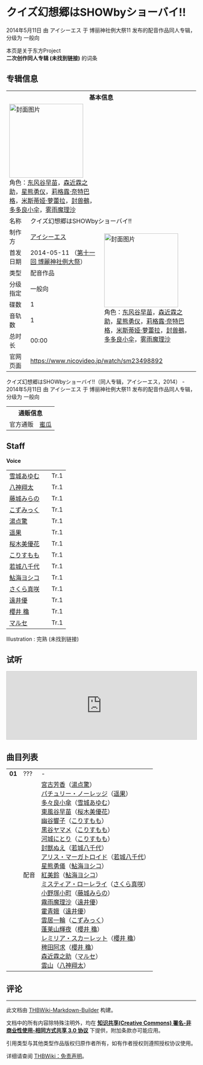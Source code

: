 # クイズ幻想郷はSHOWbyショーバイ!!

<!-- source html: G:\repos\THBWiki-Markdown-Builder\THBWikiMarkdown\Temp\main\f\f6\ns0%3A%E3%82%AF%E3%82%A4%E3%82%BA%E5%B9%BB%E6%83%B3%E9%83%B7%E3%81%AFSHOWby%E3%82%B7%E3%83%A7%E3%83%BC%E3%83%90%E3%82%A4%21%21.html -->

2014年5月11日 由 アイシーエス 于 博丽神社例大祭11 发布的配音作品同人专辑，分级为 一般向

本页是关于东方Project  
 **二次创作同人专辑 (未找到链接)** 的词条
## 专辑信息

<table><tbody><tr><th colspan="3">基本信息</th></tr><tr><td class="cover-artwork-mobile" colspan="2"><a href="./文件-クイズ幻想郷はSHOWbyショーバイ!!封面.jpg.md" class="image" title="封面图片"><img alt="封面图片" src="https://upload.thwiki.cc/thumb/5/54/%E3%82%AF%E3%82%A4%E3%82%BA%E5%B9%BB%E6%83%B3%E9%83%B7%E3%81%AFSHOWby%E3%82%B7%E3%83%A7%E3%83%BC%E3%83%90%E3%82%A4%21%21%E5%B0%81%E9%9D%A2.jpg/196px-%E3%82%AF%E3%82%A4%E3%82%BA%E5%B9%BB%E6%83%B3%E9%83%B7%E3%81%AFSHOWby%E3%82%B7%E3%83%A7%E3%83%BC%E3%83%90%E3%82%A4%21%21%E5%B0%81%E9%9D%A2.jpg" decoding="async" loading="lazy" width="196" height="196" srcset="https://upload.thwiki.cc/thumb/5/54/%E3%82%AF%E3%82%A4%E3%82%BA%E5%B9%BB%E6%83%B3%E9%83%B7%E3%81%AFSHOWby%E3%82%B7%E3%83%A7%E3%83%BC%E3%83%90%E3%82%A4%21%21%E5%B0%81%E9%9D%A2.jpg/294px-%E3%82%AF%E3%82%A4%E3%82%BA%E5%B9%BB%E6%83%B3%E9%83%B7%E3%81%AFSHOWby%E3%82%B7%E3%83%A7%E3%83%BC%E3%83%90%E3%82%A4%21%21%E5%B0%81%E9%9D%A2.jpg 1.5x, https://upload.thwiki.cc/thumb/5/54/%E3%82%AF%E3%82%A4%E3%82%BA%E5%B9%BB%E6%83%B3%E9%83%B7%E3%81%AFSHOWby%E3%82%B7%E3%83%A7%E3%83%BC%E3%83%90%E3%82%A4%21%21%E5%B0%81%E9%9D%A2.jpg/392px-%E3%82%AF%E3%82%A4%E3%82%BA%E5%B9%BB%E6%83%B3%E9%83%B7%E3%81%AFSHOWby%E3%82%B7%E3%83%A7%E3%83%BC%E3%83%90%E3%82%A4%21%21%E5%B0%81%E9%9D%A2.jpg 2x" data-file-width="420" data-file-height="420"></a><div class="cover-char">角色：<a href="./东风谷早苗.md" title="东风谷早苗">东风谷早苗</a>，<a href="./森近霖之助.md" title="森近霖之助">森近霖之助</a>，<a href="./星熊勇仪.md" title="星熊勇仪">星熊勇仪</a>，<a href="./莉格露·奈特巴格.md" title="莉格露·奈特巴格">莉格露·奈特巴格</a>，<a href="./米斯蒂娅·萝蕾拉.md" title="米斯蒂娅·萝蕾拉">米斯蒂娅·萝蕾拉</a>，<a href="./封兽鵺.md" title="封兽鵺">封兽鵺</a>，<a href="./多多良小伞.md" title="多多良小伞">多多良小伞</a>，<a href="./雾雨魔理沙.md" title="雾雨魔理沙">雾雨魔理沙</a></div></td>
</tr><tr><td class="label">名称</td><td colspan="2"> クイズ幻想郷はSHOWbyショーバイ!! </td></tr><tr><td class="label">制作方</td><td><a href="./アイシーエス.md" title="アイシーエス">アイシーエス</a></td><td class="cover-artwork" rowspan="7" style="min-width:196px;"><a href="./文件-クイズ幻想郷はSHOWbyショーバイ!!封面.jpg.md" class="image" title="封面图片"><img alt="封面图片" src="https://upload.thwiki.cc/thumb/5/54/%E3%82%AF%E3%82%A4%E3%82%BA%E5%B9%BB%E6%83%B3%E9%83%B7%E3%81%AFSHOWby%E3%82%B7%E3%83%A7%E3%83%BC%E3%83%90%E3%82%A4%21%21%E5%B0%81%E9%9D%A2.jpg/196px-%E3%82%AF%E3%82%A4%E3%82%BA%E5%B9%BB%E6%83%B3%E9%83%B7%E3%81%AFSHOWby%E3%82%B7%E3%83%A7%E3%83%BC%E3%83%90%E3%82%A4%21%21%E5%B0%81%E9%9D%A2.jpg" decoding="async" loading="lazy" width="196" height="196" srcset="https://upload.thwiki.cc/thumb/5/54/%E3%82%AF%E3%82%A4%E3%82%BA%E5%B9%BB%E6%83%B3%E9%83%B7%E3%81%AFSHOWby%E3%82%B7%E3%83%A7%E3%83%BC%E3%83%90%E3%82%A4%21%21%E5%B0%81%E9%9D%A2.jpg/294px-%E3%82%AF%E3%82%A4%E3%82%BA%E5%B9%BB%E6%83%B3%E9%83%B7%E3%81%AFSHOWby%E3%82%B7%E3%83%A7%E3%83%BC%E3%83%90%E3%82%A4%21%21%E5%B0%81%E9%9D%A2.jpg 1.5x, https://upload.thwiki.cc/thumb/5/54/%E3%82%AF%E3%82%A4%E3%82%BA%E5%B9%BB%E6%83%B3%E9%83%B7%E3%81%AFSHOWby%E3%82%B7%E3%83%A7%E3%83%BC%E3%83%90%E3%82%A4%21%21%E5%B0%81%E9%9D%A2.jpg/392px-%E3%82%AF%E3%82%A4%E3%82%BA%E5%B9%BB%E6%83%B3%E9%83%B7%E3%81%AFSHOWby%E3%82%B7%E3%83%A7%E3%83%BC%E3%83%90%E3%82%A4%21%21%E5%B0%81%E9%9D%A2.jpg 2x" data-file-width="420" data-file-height="420"></a><div class="cover-char">角色：<a href="./东风谷早苗.md" title="东风谷早苗">东风谷早苗</a>，<a href="./森近霖之助.md" title="森近霖之助">森近霖之助</a>，<a href="./星熊勇仪.md" title="星熊勇仪">星熊勇仪</a>，<a href="./莉格露·奈特巴格.md" title="莉格露·奈特巴格">莉格露·奈特巴格</a>，<a href="./米斯蒂娅·萝蕾拉.md" title="米斯蒂娅·萝蕾拉">米斯蒂娅·萝蕾拉</a>，<a href="./封兽鵺.md" title="封兽鵺">封兽鵺</a>，<a href="./多多良小伞.md" title="多多良小伞">多多良小伞</a>，<a href="./雾雨魔理沙.md" title="雾雨魔理沙">雾雨魔理沙</a></div></td>
</tr><tr><td class="label">首发日期</td><td>2014-05-11&#160;（<a href="/展会作品列表?e=%E5%8D%9A%E4%B8%BD%E7%A5%9E%E7%A4%BE%E4%BE%8B%E5%A4%A7%E7%A5%AD%2311">第十一回 博麗神社例大祭</a>）</td></tr><tr><td class="label">类型</td><td>配音作品</td></tr><tr><td class="label">分级指定</td><td>一般向</td></tr><tr><td class="label">碟数</td><td>1</td></tr><tr><td class="label">音轨数</td><td>1</td></tr><tr><td class="label">总时长</td><td>00:00</td></tr>
<tr><td class="label">官网页面</td><td colspan="2"><a rel="nofollow" class="external free" href="https://www.nicovideo.jp/watch/sm23498892">https://www.nicovideo.jp/watch/sm23498892</a></td></tr></tbody></table>

クイズ幻想郷はSHOWbyショーバイ!!（同人专辑，アイシーエス，2014） - 2014年5月11日 由 アイシーエス 于 博丽神社例大祭11 发布的配音作品同人专辑，分级为 一般向

<table><tbody><tr><th colspan="3">通贩信息</th></tr><tr><td class="label">官方通贩</td><td colspan="2"><a rel="nofollow" class="external text" href="https://www.melonbooks.co.jp/detail/detail.php?product_id=962022">蜜瓜</a></td></tr></tbody></table>


## Staff
  
 **Voice**   

<table><tbody><tr><td><a href="/index.php?title=%E9%9B%AA%E5%9F%8E%E3%81%82%E3%82%86%E3%82%80&amp;action=edit&amp;redlink=1" class="new" title="雪城あゆむ（页面不存在）">雪城あゆむ</a></td><td></td><td>Tr.1</td></tr><tr><td><a href="/index.php?title=%E5%85%AB%E7%A5%9E%E7%BF%94%E5%A4%AA&amp;action=edit&amp;redlink=1" class="new" title="八神翔太（页面不存在）">八神翔太</a></td><td></td><td>Tr.1</td></tr><tr><td><a href="/index.php?title=%E8%97%A4%E5%9F%8E%E3%81%BF%E3%82%89%E3%81%AE&amp;action=edit&amp;redlink=1" class="new" title="藤城みらの（页面不存在）">藤城みらの</a></td><td></td><td>Tr.1</td></tr><tr><td><a href="/index.php?title=%E3%81%93%E3%81%9A%E3%81%BF%E3%81%A3%E3%81%8F&amp;action=edit&amp;redlink=1" class="new" title="こずみっく（页面不存在）">こずみっく</a></td><td></td><td>Tr.1</td></tr><tr><td><a href="/index.php?title=%E6%B9%AF%E7%82%B9%E9%A9%9A&amp;action=edit&amp;redlink=1" class="new" title="湯点驚（页面不存在）">湯点驚</a></td><td></td><td>Tr.1</td></tr><tr><td><a href="/index.php?title=%E9%81%A5%E6%9E%9C&amp;action=edit&amp;redlink=1" class="new" title="遥果（页面不存在）">遥果</a></td><td></td><td>Tr.1</td></tr><tr><td><a href="/index.php?title=%E6%A1%9C%E6%9C%A8%E7%BE%8E%E5%84%AA%E8%8A%B1&amp;action=edit&amp;redlink=1" class="new" title="桜木美優花（页面不存在）">桜木美優花</a></td><td></td><td>Tr.1</td></tr><tr><td><a href="/index.php?title=%E3%81%93%E3%82%8A%E3%81%99%E3%82%82%E3%82%82&amp;action=edit&amp;redlink=1" class="new" title="こりすもも（页面不存在）">こりすもも</a></td><td></td><td>Tr.1</td></tr><tr><td><a href="/index.php?title=%E8%8B%A5%E5%9F%8E%E5%85%AB%E5%8D%83%E4%BB%A3&amp;action=edit&amp;redlink=1" class="new" title="若城八千代（页面不存在）">若城八千代</a></td><td></td><td>Tr.1</td></tr><tr><td><a href="/index.php?title=%E9%AE%8E%E6%B5%B7%E3%83%A8%E3%82%B7%E3%82%B3&amp;action=edit&amp;redlink=1" class="new" title="鮎海ヨシコ（页面不存在）">鮎海ヨシコ</a></td><td></td><td>Tr.1</td></tr><tr><td><a href="/index.php?title=%E3%81%95%E3%81%8F%E3%82%89%E7%9C%9F%E5%92%B2&amp;action=edit&amp;redlink=1" class="new" title="さくら真咲（页面不存在）">さくら真咲</a></td><td></td><td>Tr.1</td></tr><tr><td><a href="/index.php?title=%E9%81%A0%E4%BA%95%E5%84%AA&amp;action=edit&amp;redlink=1" class="new" title="遠井優（页面不存在）">遠井優</a></td><td></td><td>Tr.1</td></tr><tr><td><a href="/index.php?title=%E6%AB%BB%E4%BA%95_%E7%A9%90&amp;action=edit&amp;redlink=1" class="new" title="櫻井 穐（页面不存在）">櫻井 穐</a></td><td></td><td>Tr.1</td></tr><tr><td><a href="/index.php?title=%E3%83%9E%E3%83%AB%E3%82%BB&amp;action=edit&amp;redlink=1" class="new" title="マルセ（页面不存在）">マルセ</a></td><td></td><td>Tr.1</td></tr></tbody></table>


Illustration
: 完熟 (未找到链接)

## 试听
  
<iframe width="100%" height="180" src="https://ext.nicovideo.jp/thumb/sm23498892" scrolling="no" style="border:solid 1px #CCC;" frameborder="0"><a href="http://www.nicovideo.jp/watch/sm23498892">,</a></iframe>

  

## 曲目列表

<table><tbody><tr><td id="1" class="infoG"><b>01</b></td><td id="???" colspan="2" class="title">???<span class="thcsearchlinks"><a rel="nofollow" class="external text" href="https://cd.thwiki.cc?dub=湯点驚，遥果，雪城あゆむ，桜木美優花，こりすもも，こりすもも，こりすもも，若城八千代，若城八千代，鮎海ヨシコ，鮎海ヨシコ，さくら真咲，藤城みらの，遠井優，遠井優，こずみっく，櫻井 穐，櫻井 穐，櫻井 穐，マルセ，八神翔太&amp;fromwiki=クイズ幻想郷はSHOWbyショーバイ!!"><span title="搜索相似同人曲"></span></a></span></td><td class="time">-</td></tr><tr><td class="left"></td><td class="label">配音</td><td class="text" colspan="2"><a href="./宫古芳香.md" title="宫古芳香" unred="">宮古芳香</a>（<a href="/index.php?title=%E6%B9%AF%E7%82%B9%E9%A9%9A&amp;action=edit&amp;redlink=1" class="new" title="湯点驚（页面不存在）">湯点驚</a>）<br><a href="/%E3%83%91%E3%83%81%E3%83%A5%E3%83%AA%E3%83%BC%E3%83%BB%E3%83%8E%E3%83%BC%E3%83%AC%E3%83%83%E3%82%B8" class="mw-redirect" title="パチュリー・ノーレッジ">パチュリー・ノーレッジ</a>（<a href="/index.php?title=%E9%81%A5%E6%9E%9C&amp;action=edit&amp;redlink=1" class="new" title="遥果（页面不存在）">遥果</a>）<br><a href="/%E5%A4%9A%E3%80%85%E8%89%AF%E5%B0%8F%E5%82%98" class="mw-redirect" title="多々良小傘">多々良小傘</a>（<a href="/index.php?title=%E9%9B%AA%E5%9F%8E%E3%81%82%E3%82%86%E3%82%80&amp;action=edit&amp;redlink=1" class="new" title="雪城あゆむ（页面不存在）">雪城あゆむ</a>）<br><a href="./东风谷早苗.md" title="东风谷早苗" unred="">東風谷早苗</a>（<a href="/index.php?title=%E6%A1%9C%E6%9C%A8%E7%BE%8E%E5%84%AA%E8%8A%B1&amp;action=edit&amp;redlink=1" class="new" title="桜木美優花（页面不存在）">桜木美優花</a>）<br><a href="./幽谷响子.md" title="幽谷响子" unred="">幽谷響子</a>（<a href="/index.php?title=%E3%81%93%E3%82%8A%E3%81%99%E3%82%82%E3%82%82&amp;action=edit&amp;redlink=1" class="new" title="こりすもも（页面不存在）">こりすもも</a>）<br><a href="/%E9%BB%92%E8%B0%B7%E3%83%A4%E3%83%9E%E3%83%A1" class="mw-redirect" title="黒谷ヤマメ">黒谷ヤマメ</a>（<a href="/index.php?title=%E3%81%93%E3%82%8A%E3%81%99%E3%82%82%E3%82%82&amp;action=edit&amp;redlink=1" class="new" title="こりすもも（页面不存在）">こりすもも</a>）<br><a href="/%E6%B2%B3%E5%9F%8E%E3%81%AB%E3%81%A8%E3%82%8A" class="mw-redirect" title="河城にとり">河城にとり</a>（<a href="/index.php?title=%E3%81%93%E3%82%8A%E3%81%99%E3%82%82%E3%82%82&amp;action=edit&amp;redlink=1" class="new" title="こりすもも（页面不存在）">こりすもも</a>）<br><a href="/%E5%B0%81%E7%8D%A3%E3%81%AC%E3%81%88" class="mw-redirect" title="封獣ぬえ">封獣ぬえ</a>（<a href="/index.php?title=%E8%8B%A5%E5%9F%8E%E5%85%AB%E5%8D%83%E4%BB%A3&amp;action=edit&amp;redlink=1" class="new" title="若城八千代（页面不存在）">若城八千代</a>）<br><a href="/%E3%82%A2%E3%83%AA%E3%82%B9%E3%83%BB%E3%83%9E%E3%83%BC%E3%82%AC%E3%83%88%E3%83%AD%E3%82%A4%E3%83%89" class="mw-redirect" title="アリス・マーガトロイド">アリス・マーガトロイド</a>（<a href="/index.php?title=%E8%8B%A5%E5%9F%8E%E5%85%AB%E5%8D%83%E4%BB%A3&amp;action=edit&amp;redlink=1" class="new" title="若城八千代（页面不存在）">若城八千代</a>）<br><a href="./星熊勇仪.md" title="星熊勇仪" unred="">星熊勇儀</a>（<a href="/index.php?title=%E9%AE%8E%E6%B5%B7%E3%83%A8%E3%82%B7%E3%82%B3&amp;action=edit&amp;redlink=1" class="new" title="鮎海ヨシコ（页面不存在）">鮎海ヨシコ</a>）<br><a href="./红美铃.md" title="红美铃" unred="">紅美鈴</a>（<a href="/index.php?title=%E9%AE%8E%E6%B5%B7%E3%83%A8%E3%82%B7%E3%82%B3&amp;action=edit&amp;redlink=1" class="new" title="鮎海ヨシコ（页面不存在）">鮎海ヨシコ</a>）<br><a href="/%E3%83%9F%E3%82%B9%E3%83%86%E3%82%A3%E3%82%A2%E3%83%BB%E3%83%AD%E3%83%BC%E3%83%AC%E3%83%A9%E3%82%A4" class="mw-redirect" title="ミスティア・ローレライ">ミスティア・ローレライ</a>（<a href="/index.php?title=%E3%81%95%E3%81%8F%E3%82%89%E7%9C%9F%E5%92%B2&amp;action=edit&amp;redlink=1" class="new" title="さくら真咲（页面不存在）">さくら真咲</a>）<br><a href="./小野塚小町.md" title="小野塚小町">小野塚小町</a>（<a href="/index.php?title=%E8%97%A4%E5%9F%8E%E3%81%BF%E3%82%89%E3%81%AE&amp;action=edit&amp;redlink=1" class="new" title="藤城みらの（页面不存在）">藤城みらの</a>）<br><a href="./雾雨魔理沙.md" title="雾雨魔理沙" unred="">霧雨魔理沙</a>（<a href="/index.php?title=%E9%81%A0%E4%BA%95%E5%84%AA&amp;action=edit&amp;redlink=1" class="new" title="遠井優（页面不存在）">遠井優</a>）<br><a href="./霍青娥.md" title="霍青娥">霍青娥</a>（<a href="/index.php?title=%E9%81%A0%E4%BA%95%E5%84%AA&amp;action=edit&amp;redlink=1" class="new" title="遠井優（页面不存在）">遠井優</a>）<br><a href="./云居一轮.md" title="云居一轮" unred="">雲居一輪</a>（<a href="/index.php?title=%E3%81%93%E3%81%9A%E3%81%BF%E3%81%A3%E3%81%8F&amp;action=edit&amp;redlink=1" class="new" title="こずみっく（页面不存在）">こずみっく</a>）<br><a href="./蓬莱山辉夜.md" title="蓬莱山辉夜" unred="">蓬莱山輝夜</a>（<a href="/index.php?title=%E6%AB%BB%E4%BA%95_%E7%A9%90&amp;action=edit&amp;redlink=1" class="new" title="櫻井 穐（页面不存在）">櫻井 穐</a>）<br><a href="/%E3%83%AC%E3%83%9F%E3%83%AA%E3%82%A2%E3%83%BB%E3%82%B9%E3%82%AB%E3%83%BC%E3%83%AC%E3%83%83%E3%83%88" class="mw-redirect" title="レミリア・スカーレット">レミリア・スカーレット</a>（<a href="/index.php?title=%E6%AB%BB%E4%BA%95_%E7%A9%90&amp;action=edit&amp;redlink=1" class="new" title="櫻井 穐（页面不存在）">櫻井 穐</a>）<br><a href="./稗田阿求.md" title="稗田阿求">稗田阿求</a>（<a href="/index.php?title=%E6%AB%BB%E4%BA%95_%E7%A9%90&amp;action=edit&amp;redlink=1" class="new" title="櫻井 穐（页面不存在）">櫻井 穐</a>）<br><a href="./森近霖之助.md" title="森近霖之助">森近霖之助</a>（<a href="/index.php?title=%E3%83%9E%E3%83%AB%E3%82%BB&amp;action=edit&amp;redlink=1" class="new" title="マルセ（页面不存在）">マルセ</a>）<br><a href="./云山.md" title="云山" unred="">雲山</a>（<a href="/index.php?title=%E5%85%AB%E7%A5%9E%E7%BF%94%E5%A4%AA&amp;action=edit&amp;redlink=1" class="new" title="八神翔太（页面不存在）">八神翔太</a>）<span class="thcsearchlinks"><a rel="nofollow" class="external text" href="https://cd.thwiki.cc?dub=湯点驚，遥果，雪城あゆむ，桜木美優花，こりすもも，こりすもも，こりすもも，若城八千代，若城八千代，鮎海ヨシコ，鮎海ヨシコ，さくら真咲，藤城みらの，遠井優，遠井優，こずみっく，櫻井 穐，櫻井 穐，櫻井 穐，マルセ，八神翔太&amp;fromwiki=クイズ幻想郷はSHOWbyショーバイ!!"><span></span></a></span></td></tr></tbody></table>


## 评论




---

此文档由 [THBWiki-Markdown-Builder](https://github.com/Delsin-Yu/THBWiki-Markdown-Builder) 构建。

文档中的所有内容除特殊注明外，均在 [**知识共享(Creative Commons) 署名-非商业性使用-相同方式共享 3.0 协议**](https://creativecommons.org/licenses/by-sa/3.0/deed.zh-hans) 下提供，附加条款亦可能应用。

引用类型与其他类型作品版权归原作者所有，如有作者授权则遵照授权协议使用。

详细请查阅 [THBWiki：免责声明](https://thbwiki.cc/THBWiki:%E5%85%8D%E8%B4%A3%E5%A3%B0%E6%98%8E)。

